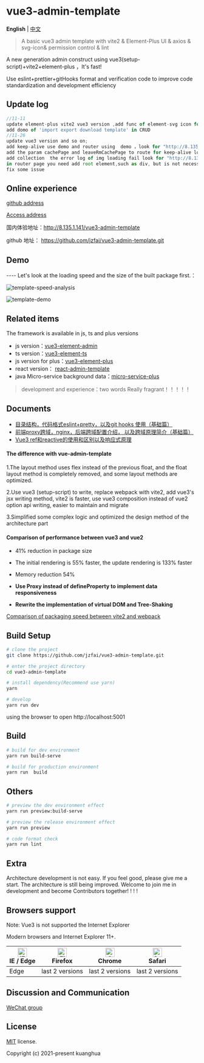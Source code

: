 # vue3-admin-template

**English** | [中文](./README-zh_CN.md)

> A basic vue3 admin template with  vite2 & Element-Plus UI & axios & svg-icon& permission control & lint

A new  generation admin  construct   using  vue3(setup-script)+vite2+element-plus ，It's fast!

Use eslint+prettier+gitHooks format and verification code to improve code standardization and development efficiency


## Update log

```javascript
//11-11
update element-plus vite2 vue3 version ,add func of element-svg icon for side menu
add domo of 'import export download template' in CRUD
//11-26
update vue3 version and so on;
add keep-alive use demo and router using  demo ，look for "http://8.135.1.141/vue3-admin-template/#/writing-demo/keep-alive"
add the param cachePage and leaveRmCachePage to route for keep-alive look for https://github.com/jzfai/vue3-admin-template/blob/master/src/router/index.js
add collection  the error log of img loading fail look for "http://8.135.1.141/vue3-admin-template/#/error-log/log"
in router page you need add root element,such as div, but is not necessary for children component
fix some issue
```

## Online experience

[github address](https://github.com/jzfai/vue3-admin-template.git)

[Access address](http://8.135.1.141/vue3-admin-template)

国内体验地址：http://8.135.1.141/vue3-admin-template

github 地址：  https://github.com/jzfai/vue3-admin-template.git

## Demo

 ---- Let's look at the loading speed and the size of the built package first.：

![template-speed-analysis](http://8.135.1.141/file/images/template-speed-analysis.png)

![template-demo](http://8.135.1.141/file/images/template-demo.png)


## Related items

The framework is available in js, ts and plus versions
- js version：[vue3-element-admin](https://github.com/jzfai/vue3-admin-template.git)
- ts version：[vue3-element-ts](https://github.com/jzfai/vue3-admin-ts.git)
- js version for plus：[vue3-element-plus](https://github.com/jzfai/vue3-admin-plus.git)
- react version： [react-admin-template](https://github.com/jzfai/react-admin-template.git)
- java Micro-service background data：[micro-service-plus](https://github.com/jzfai/micro-service-plus)
> development and  experience：two words  Really fragrant！！！！！

## Documents
- [目录结构，代码格式eslint+pretty，以及git hooks 使用（基础篇）](https://juejin.cn/post/7036301333304967181)
- [前端proxy跨域，nginx，后端跨域配置介绍， 以及跨域原理简介（基础篇）](https://juejin.cn/post/7029560170451566606)
- [Vue3 ref和reactive的使用和区别以及响应式原理](https://juejin.cn/post/7029559671648518151)

#### The difference with vue-admin-template

1.The layout method uses flex instead of the previous float, and the float layout method is completely removed, and some layout methods are optimized.

2.Use vue3 (setup-script) to write, replace webpack with vite2, add vue3's jsx writing method, vite2 is faster, use vue3 composition instead of vue2 option api writing, easier to maintain and migrate

3.Simplified some complex logic and optimized the design method of the architecture part


#### Comparison of performance between vue3 and vue2

- 41% reduction in package size

- The initial rendering is 55% faster, the update rendering is 133% faster

- Memory reduction 54%

- **Use Proxy instead of defineProperty to implement data responsiveness**

- **Rewrite the implementation of virtual DOM and Tree-Shaking**


[Comparison of packaging speed between vite2 and webpack](https://github.com/jzfai/vue3-admin-template/issues/2)

## Build Setup

```bash
# clone the project
git clone https://github.com/jzfai/vue3-admin-template.git

# enter the project directory
cd vue3-admin-template

# install dependency(Recommend use yarn)
yarn

# develop
yarn run dev
```

using the browser to open http://localhost:5001

## Build

```bash
# build for dev environment
yarn run build-serve

# build for production environment
yarn run  build
```

## Others

```bash
# preview the dev environment effect
yarn run preview:build-serve

# preview the release environment effect
yarn run preview

# code format check
yarn run lint

```

## Extra

Architecture development is not easy. If you feel good, please give me a start. The architecture is still being improved. Welcome to join me in development and become Contributors together! ! ! !

## Browsers support

Note: Vue3 is not supported the Internet Explorer

Modern browsers and Internet Explorer 11+.

| [<img src="https://raw.githubusercontent.com/alrra/browser-logos/master/src/edge/edge_48x48.png" alt="IE / Edge" width="24px" height="24px" />](http://godban.github.io/browsers-support-badges/)</br>IE / Edge | [<img src="https://raw.githubusercontent.com/alrra/browser-logos/master/src/firefox/firefox_48x48.png" alt="Firefox" width="24px" height="24px" />](http://godban.github.io/browsers-support-badges/)</br>Firefox | [<img src="https://raw.githubusercontent.com/alrra/browser-logos/master/src/chrome/chrome_48x48.png" alt="Chrome" width="24px" height="24px" />](http://godban.github.io/browsers-support-badges/)</br>Chrome | [<img src="https://raw.githubusercontent.com/alrra/browser-logos/master/src/safari/safari_48x48.png" alt="Safari" width="24px" height="24px" />](http://godban.github.io/browsers-support-badges/)</br>Safari |
| --------- | --------- | --------- | --------- |
|Edge| last 2 versions| last 2 versions| last 2 versions

## Discussion and Communication
[WeChat group](http://8.135.1.141/file/images/wx-groud.png)

## License

[MIT](https://github.com/jzfai/vue3-admin-template/blob/master/LICENSE) license.

Copyright (c) 2021-present  kuanghua


